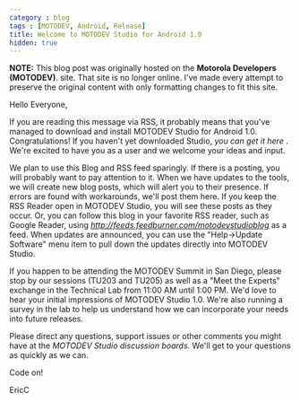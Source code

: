 ```yaml
---
category : blog
tags : [MOTODEV, Android, Release]
title: Welcome to MOTODEV Studio for Android 1.0
hidden: true
---
```

**NOTE:** This blog post was originally hosted on the **Motorola Developers (MOTODEV)**. site. That site is no longer online. I've made every attempt to preserve the original content with only formatting changes to fit this site.

Hello Everyone,

If you are reading this message via RSS, it probably means that you've
managed to download and install MOTODEV Studio for Android 1.0.
Congratulations! If you haven't yet downloaded Studio, *you can get it
here* . We're excited to have you as a user and we welcome your ideas
and input.

We plan to use this Blog and RSS feed sparingly. If there is a posting,
you will probably want to pay attention to it. When we have updates to
the tools, we will create new blog posts, which will alert you to their
presence. If errors are found with workarounds, we'll post them here. If
you keep the RSS Reader open in MOTODEV Studio, you will see these posts
as they occur. Or, you can follow this blog in your favorite RSS reader,
such as Google Reader, using
*http://feeds.feedburner.com/motodevstudioblog* as a feed. When
updates are announced, you can use the "Help-&gt;Update Software" menu
item to pull down the updates directly into MOTODEV Studio.

If you happen to be attending the MOTODEV Summit in San Diego, please
stop by our sessions (TU203 and TU205) as well as a "Meet the Experts"
exchange in the Technical Lab from 11:00 AM until 1:00 PM. We'd love to
hear your initial impressions of MOTODEV Studio 1.0. We're also running
a survey in the lab to help us understand how we can incorporate your
needs into future releases.

Please direct any questions, support issues or other comments you might
have at the *MOTODEV Studio discussion boards.* We'll get to your
questions as quickly as we can.

Code on!

EricC
